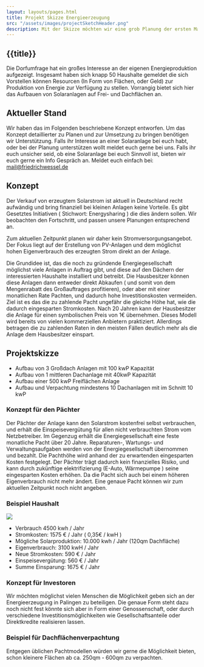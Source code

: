```yaml
---
layout: layouts/pages.html
title: Projekt Skizze Energieerzeugung
src: "/assets/images/projectSketchHeader.png"
description: Mit der Skizze möchten wir eine grob Planung der ersten Maßnahmen präsentieren.
---
```


## {{title}}

Die Dorfumfrage hat ein großes Interesse an der eigenen Energieproduktion aufgezeigt. Insgesamt haben sich knapp 50 Haushalte gemeldet die sich Vorstellen können Resourcen (In Form von Flächen, oder Geld) zur Produktion von Energie zur Verfügung zu stellen.
Vorrangig bietet sich hier das Aufbauen von Solaranlagen auf Frei- und Dachflächen an. 

## Aktueller Stand

Wir haben das im Folgenden beschriebene Konzept entworfen. Um das Konzept detaillierter zu Planen und zur Umsetzung zu bringen benötigen wir Unterstützung.
Falls ihr Interesse an einer Solaranlage bei euch habt, oder bei der Planung unterstützen wollt meldet euch gerne bei uns. 
Falls ihr euch unsicher seid, ob eine Solaranlage bei euch Sinnvoll ist, bieten wir euch gerne ein Info Gespräch an. Meldet euch einfach bei: mail@friedrichwessel.de

## Konzept

Der Verkauf von erzeugtem Solarstrom ist aktuell in Deutschland recht aufwändig und bring finanziell bei kleinen Anlagen keine Vorteile.
Es gibt Gesetztes Initiativen ( Stichwort: Energysharing ) die dies ändern sollen. Wir beobachten den Fortschritt, und passen unsere Planungen entsprechend an.

Zum aktuellen Zeitpunkt planen wir daher kein Stromversorgungsangebot. Der Fokus liegt auf der Erstellung von PV-Anlagen und dem möglichst hohen Eigenverbrauch des erzeugten Strom direkt an der Anlage.

Die Grundidee ist, das die noch zu gründende Energiegesellschaft möglichst viele Anlagen in Auftrag gibt, und diese auf den Dächern der interessierten Haushalte installiert und betreibt.
Die Hausbesitzer können diese Anlagen dann entweder direkt Abkaufen ( und somit von dem Mengenrabatt des Großauftrages profitieren), oder aber mit einer monatlichen Rate Pachten, und dadurch hohe Investitionskosten vermeiden. Ziel ist es das die zu zahlende Pacht ungefähr die gleiche Höhe hat, wie die dadurch eingesparten Stromkosten. 
Nach 20 Jahren kann der Hausbesitzer die Anlage für einen symbolischen Preis von 1€ übernehmen.
Dieses Modell wird bereits von vielen kommerziellen Anbietern praktiziert. Allerdings betragen die zu zahlenden Raten in den meisten Fällen deutlich mehr als die Anlage dem Hausbesitzer einspart. 

## Projektskizze

* Aufbau von 3 Großdach Anlagen mit 100 kwP Kapazität
* Aufbau von 1 mittleren Dachanlage mit 40kwP Kapazität
* Aufbau einer 500 kwP Freiflächen Anlage
* Aufbau und Verpachtung mindestens 10 Dachanlagen mit im Schnitt 10 kwP

### Konzept für den Pächter

Der Pächter der Anlage kann den Solarstrom kostenfrei selbst verbrauchen, und erhält die Einspeisevergütung für allen nicht verbrauchten Strom vom Netzbetreiber. Im Gegenzug erhält die Energiegesellschaft eine feste monatliche Pacht über 20 Jahre. Reparaturen-, Wartungs- und Verwaltungsaufgaben werden von der Energiegesellschaft übernommen und bezahlt.
Die Pachthöhe wird anhand der zu erwartenden eingesparten Kosten festgelegt. Der Pächter trägt dadurch kein finanzielles Risiko, und kann durch zukünftige elektrifizierung (E-Auto, Wärmepumpe ) seine eingesparten Kosten erhöhen. Da die Pacht sich auch bei einem höheren Eigenverbrauch nicht mehr ändert.
Eine genaue Pacht können wir zum aktuellen Zeitpunkt noch nicht angeben.

### Beispiel Haushalt

<div class="container">
    <div class=row>
        <div class="col">
            <image src="/assets/images/houseIcon.png" class="small-image">
        </div>
        <div class="col">
            <ul>
                <li>Verbrauch 4500 kwh / Jahr</li>
                <li>Stromkosten: 1575 € / Jahr ( 0,35€ / kwH )</li>
                <li>Mögliche Solarproduktion: 10.000 kwh / Jahr (120qm Dachfläche)</li>
                <li>Eigenverbrauch: 3100 kwH / Jahr</li>
                <li>Neue Stromkosten: 590 € / Jahr</li>
                <li>Einspeisevergütung: 560 € / Jahr</li>
                <li>Summe Einsparung: 1675 € / Jahr</li>
            </ul>
        </div>
    </div>
</div>

### Konzept für Investoren

Wir möchten möglichst vielen Menschen die Möglichkeit geben sich an der Energieerzeugung in Palingen zu beteiligen. Die genaue Form steht dazu noch nicht fest könnte sich aber in Form einer Genossenschaft, oder durch verschiedene Investitionsmöglichkeiten wie Gesellschaftsanteile oder Direktkredite realisieren lassen.

### Beispiel für Dachflächenverpachtung

Entgegen üblichen Pachtmodellen würden wir gerne die Möglichkeit bieten, schon kleinere Flächen ab ca. 250qm - 600qm zu verpachten.